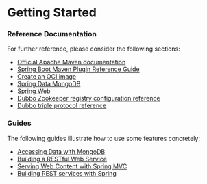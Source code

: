 # Getting Started

### Reference Documentation

For further reference, please consider the following sections:

* [Official Apache Maven documentation](https://maven.apache.org/guides/index.html)
* [Spring Boot Maven Plugin Reference Guide](https://docs.spring.io/spring-boot/docs/3.1.2/maven-plugin/reference/html/)
* [Create an OCI image](https://docs.spring.io/spring-boot/docs/3.1.2/maven-plugin/reference/html/#build-image)
* [Spring Data MongoDB](https://docs.spring.io/spring-boot/docs/3.1.2/reference/htmlsingle/#data.nosql.mongodb)
* [Spring Web](https://docs.spring.io/spring-boot/docs/3.1.2/reference/htmlsingle/#web)
* [Dubbo Zookeeper registry configuration reference](https://dubbo.apache.org/zh-cn/overview/mannual/java-sdk/reference-manual/registry/zookeeper/)
* [Dubbo triple protocol reference](https://dubbo.apache.org/zh-cn/overview/mannual/java-sdk/reference-manual/protocol/triple/)

### Guides

The following guides illustrate how to use some features concretely:

* [Accessing Data with MongoDB](https://spring.io/guides/gs/accessing-data-mongodb/)
* [Building a RESTful Web Service](https://spring.io/guides/gs/rest-service/)
* [Serving Web Content with Spring MVC](https://spring.io/guides/gs/serving-web-content/)
* [Building REST services with Spring](https://spring.io/guides/tutorials/rest/)

